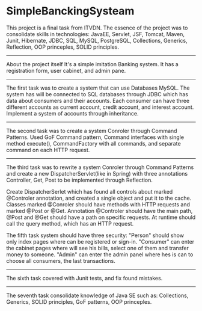 # SimpleBanckingSysteam
This project is a final task from ITVDN. The essence of the project was to consolidate skills in technologies: JavaEE, Servlet, JSF, Tomcat, Maven, Junit, Hibernate, JDBC, SQL, MySQL, PostgreSQL, Collections, Generics, Reflection, OOP princeples, SOLID principles.
***********************
About the project itself
It's  a simple imitation Banking system.
It has a registration form, user cabinet, and admin pane.

************************
The first task was to create a system that can use Databases MySQL. 
The system has will be connected to SQL databases through JDBC which has data about consumers and their accounts. Each consumer can have three different accounts as current account, credit account, and interest account. Implement a system of accounts through inheritance.

*************************
The second task was to create a system Conroler through Command Patterns.
Used GoF Command pattern, Command interfaces with single method execute(), CommandFactory with all commands, and separate command on each HTTP request.

***********************
The third task was to rewrite a system Conroler through Command Patterns and create a new DispatcherServlet(like in Spring) with three annotations Controller, Get, Post to be implemented through Reflection.

Create DispatcherSerlet which has found all controls about marked @Controler annotation, and created a single object and put it to the cache. Classes marked @Conroler should have methods with HTTP requests and marked @Post or @Get.
Annotation @Controler should have the main path, @Post and @Get should have a path on specific requests. At runtime should call the query method, which has an HTTP request.

The fifth task system should have three security: "Person" should show only index pages where can be registered or sign-in. 
"Consumer" can enter the cabinet pages where will see his bills, select one of them and transfer money to someone.
"Admin" can enter the admin panel where hes is can to choose all consumers, the last transactions.
**********************
The sixth task covered with Junit tests, and fix found mistakes.
***********************
The seventh task consolidate knowledge of Java SE such as: Collections, Generics, SOLID principles, GoF patterns, OOP princeples.
